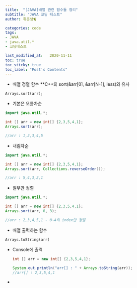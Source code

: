 ```yaml
---
title:  "[JAVA]배열 관련 함수들 정리"
subtitle: "JAVA 코딩 테스트"
author: 취준생🐈

categories: code
tags:
- JAVA
- java.util.*
- 코딩테스트

last_modified_at:   2020-11-11
toc: true
toc_sticky: true
toc_label: "Post's Contents"
---
```


- 배열 정렬 함수  **C++의 sort(&arr[0], &arr[N-1], less<T>)와 유사

`Arrays.sort(arr);`

- 기본은 오름차순

```java
import java.util.*;

int [] arr = new int[] {2,3,5,4,1};
Arrays.sort(arr);

//arr : 1,2,3,4,5
```

- 내림차순

```java
import java.util.*;

int [] arr = new int[] {2,3,5,4,1};
Arrays.sort(arr, Collections.reverseOrder());

//arr : 5,4,3,2,1
```

- 일부만 정렬

```java
import java.util.*;

int [] arr = new int[] {2,3,5,4,1};
Arrays.sort(arr, 0, 3);

//arr : 2,3,4,5,1 - 0~4의 index만 정렬
```

- 배열 출력하는 함수

`Arrays.toString(arr)`

- Console에 출력
  
  ```java
  int [] arr = new int[] {2,3,5,4,1};
  
  System.out.println("arr[] : " + Arrays.toString(arr));
  //arr[] : 2,3,5,4,1
  ```
- 


